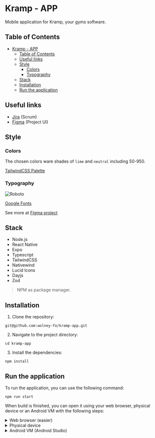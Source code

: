 # Kramp - APP

Mobile application for Kramp, your gyms software.

## Table of Contents

- [Kramp - APP](#kramp---app)
  - [Table of Contents](#table-of-contents)
  - [Useful links](#useful-links)
  - [Style](#style)
    - [Colors](#colors)
    - [Typography](#typography)
  - [Stack](#stack)
  - [Installation](#installation)
  - [Run the application](#run-the-application)


## Useful links

- [Jira](https://jorge-nascimento.atlassian.net/jira/core/projects/KRAM/board?atlOrigin=eyJpIjoiNDM4MjNiNDc2OTljNGQxOGJhMmFhYTc1ZTU0ODFiYWYiLCJwIjoiaiJ9) (Scrum)
- [Figma](https://www.figma.com/design/CzR0P8o3JGyN4xmPwLAu1p/Krumpy?node-id=0-1&t=TLWMtf6QAXhWmAOt-1) (Project UI)

## Style

### Colors

The chosen colors ware shades of `lime` and `neutral` including 50-950.

[TailwindCSS Palette](https://tailwindcss.com/docs/customizing-colors)

### Typography

![Roboto](https://hipfonts.com/wp-content/uploads/2019/06/robotosans-sample.jpg)

[Google Fonts](https://fonts.google.com/specimen/Roboto)

See more at [Figma project](https://www.figma.com/design/CzR0P8o3JGyN4xmPwLAu1p/Krumpy?node-id=0-1&t=TLWMtf6QAXhWmAOt-1)

## Stack

- Node.js
- React Native
- Expo
- Typescript
- TailwindCSS
- Nativewind
- Lucid Icons
- Dayjs
- Zod

> NPM as package manager.

## Installation

1. Clone the repository:

```
git@github.com:wolney-fo/kramp-app.git
```

2. Navigate to the project directory:

```
cd kramp-app
```

3. Install the dependencies:

```
npm install
```

## Run the application

To run the application, you can use the following command:

```
npm run start
```

When build is finished, you can open it using your web browser, physical device or an Android VM with the following steps:

<details>
<summary>Web browser (easier)</summary>

Press `a` in expo console

</details>

<details>
<summary>Physical device</summary>
1. Download Expo Go app:

- [Android](https://play.google.com/store/apps/details?id=host.exp.exponent&hl=pt_BR)
- [iOS](https://apps.apple.com/br/app/expo-go/id982107779)

2. Scan the QR code generated in build.

</details>

<details>
<summary>Android VM (Android Studio)</summary>

1. Execute an Android machine.

2. Press `a` in Expo console.
</details>
